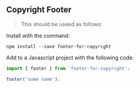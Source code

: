 ## Copyright Footer

> This should be useed as follows:

Install with the command:

````
npm install --save footer-for-copyright
````

Add to a Javascript project with the following code:

````javascript
import { footer } from 'footer-for-copyright';

footer('some name');
````